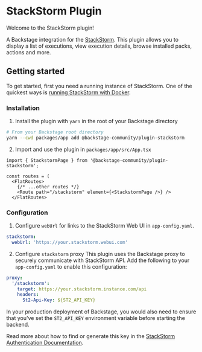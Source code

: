 # StackStorm Plugin

Welcome to the StackStorm plugin!

A Backstage integration for the [StackStorm](https://docs.stackstorm.com/overview.html).
This plugin allows you to display a list of executions, view execution details,
browse installed packs, actions and more.

## Getting started

To get started, first you need a running instance of StackStorm.
One of the quickest ways is [running StackStorm with Docker](https://docs.stackstorm.com/install/docker.html).

### Installation

1. Install the plugin with `yarn` in the root of your Backstage directory

```bash
# From your Backstage root directory
yarn --cwd packages/app add @backstage-community/plugin-stackstorm
```

2. Import and use the plugin in `packages/app/src/App.tsx`

```tsx
import { StackstormPage } from '@backstage-community/plugin-stackstorm';

const routes = (
  <FlatRoutes>
    {/* ...other routes */}
    <Route path="/stackstorm" element={<StackstormPage />} />
  </FlatRoutes>
```

### Configuration

1. Configure `webUrl` for links to the StackStorm Web UI in `app-config.yaml`.

```yaml
stackstorm:
  webUrl: 'https://your.stackstorm.webui.com'
```

2. Configure `stackstorm` proxy
   This plugin uses the Backstage proxy to securely communicate with StackStorm API.
   Add the following to your `app-config.yaml` to enable this configuration:

```yaml
proxy:
  '/stackstorm':
    target: https://your.stackstorm.instance.com/api
    headers:
      St2-Api-Key: ${ST2_API_KEY}
```

In your production deployment of Backstage, you would also need to ensure that
you've set the `ST2_API_KEY` environment variable before starting
the backend.

Read more about how to find or generate this key in the
[StackStorm Authentication Documentation](https://docs.stackstorm.com/authentication.html#api-keys).
